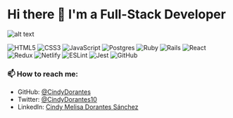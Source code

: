 # Hi there 👋 I'm a Full-Stack Developer

<!--
**CindyDorantes/CindyDorantes** is a ✨ _special_ ✨ repository because its `README.md` (this file) appears on your GitHub profile.

Here are some ideas to get you started:

- 🔭 I’m currently working on ...
- 🌱 I’m currently learning ...
- 👯 I’m looking to collaborate on ...
- 🤔 I’m looking for help with ...
- 💬 Ask me about ...
- 📫 How to reach me: ...
- 😄 Pronouns: ...
- ⚡ Fun fact: ...
-->

![alt text](https://github.com/CindyDorantes/CindyDorantes/blob/main/Negro%20y%20Celeste%20Cl%C3%A1sico%20Negro%20y%20Ne%C3%B3n%20Electr%C3%B3nica%20y%20Electrodom%C3%A9sticos%20Banner.png?raw=true)


![HTML5](https://img.shields.io/badge/html5-%23E34F26.svg?style=for-the-badge&logo=html5&logoColor=white) ![CSS3](https://img.shields.io/badge/css3-%231572B6.svg?style=for-the-badge&logo=css3&logoColor=white) ![JavaScript](https://img.shields.io/badge/javascript-%23323330.svg?style=for-the-badge&logo=javascript&logoColor=%23F7DF1E) ![Postgres](https://img.shields.io/badge/postgres-%23316192.svg?style=for-the-badge&logo=postgresql&logoColor=white) ![Ruby](https://img.shields.io/badge/ruby-%23CC342D.svg?style=for-the-badge&logo=ruby&logoColor=white) ![Rails](https://img.shields.io/badge/rails-%23CC0000.svg?style=for-the-badge&logo=ruby-on-rails&logoColor=white) ![React](https://img.shields.io/badge/react-%2320232a.svg?style=for-the-badge&logo=react&logoColor=%2361DAFB) ![Redux](https://img.shields.io/badge/redux-%23593d88.svg?style=for-the-badge&logo=redux&logoColor=white) ![Netlify](https://img.shields.io/badge/netlify-%23000000.svg?style=for-the-badge&logo=netlify&logoColor=#00C7B7) ![ESLint](https://img.shields.io/badge/ESLint-4B3263?style=for-the-badge&logo=eslint&logoColor=white) ![Jest](https://img.shields.io/badge/-jest-%23C21325?style=for-the-badge&logo=jest&logoColor=white) ![GitHub](https://img.shields.io/badge/github-%23121011.svg?style=for-the-badge&logo=github&logoColor=white)


### 📫 How to reach me:
- GitHub: [@CindyDorantes](https://github.com/CindyDorantes)
- Twitter: [@CindyDorantes10](https://twitter.com/CindyDorantes10)
- LinkedIn: [Cindy Melisa Dorantes Sánchez](https://www.linkedin.com/in/cindydorantessanchez/)
